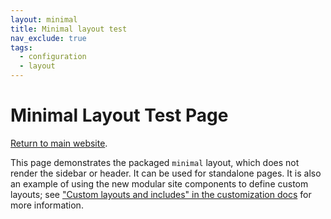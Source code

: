 ```yaml
---
layout: minimal
title: Minimal layout test
nav_exclude: true
tags:
  - configuration
  - layout
---
```


# Minimal Layout Test Page

[Return to main website](/).

This page demonstrates the packaged `minimal` layout, which does not render the sidebar or header. It can be used for standalone pages. It is also an example of using the new modular site components to define custom layouts; see ["Custom layouts and includes" in the customization docs](../customization/#custom-layouts-and-includes) for more information.
